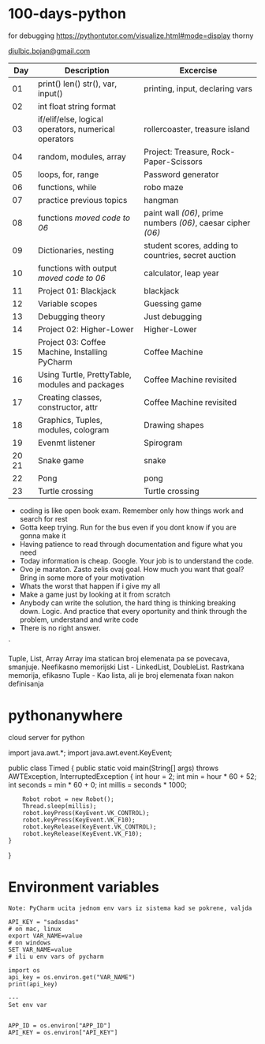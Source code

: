 # 100-days-python

for debugging
https://pythontutor.com/visualize.html#mode=display
thorny

djulbic.bojan@gmail.com

| Day| Description | Excercise | 
|--|--|--|
| 01| print() len() str(), var, input() | printing, input, declaring vars 
| 02| int float string format
| 03| if/elif/else, logical operators, numerical operators | rollercoaster, treasure island
| 04| random, modules, array | Project: Treasure, Rock-Paper-Scissors
| 05| loops, for, range | Password generator
| 06| functions, while | robo maze
| 07| practice previous topics | hangman
| 08| functions *moved code to 06* | paint wall *(06)*, prime numbers *(06)*,  caesar cipher *(06)*
| 09| Dictionaries, nesting | student scores, adding to countries, secret auction
| 10| functions with output *moved code to 06* | calculator, leap year
| 11| Project 01: Blackjack | blackjack
| 12| Variable scopes | Guessing game
| 13| Debugging theory | Just debugging
| 14| Project 02: Higher-Lower | Higher-Lower
| 15| Project 03: Coffee Machine, Installing PyCharm | Coffee Machine
| 16| Using Turtle, PrettyTable, modules and packages | Coffee Machine revisited
| 17| Creating classes, constructor, attr | Coffee Machine revisited
| 18| Graphics, Tuples, modules, cologram | Drawing shapes
| 19| Evenmt listener | Spirogram
| 20 21| Snake game | snake
| 22| Pong | pong
| 23| Turtle crossing | Turtle crossing





- coding is like open book exam. Remember only how things work and search for rest
- Gotta keep trying. Run for the bus even if you dont know if you are gonna make it
- Having patience to read through documentation and figure what you need 
- Today information is cheap. Google. Your job is to understand the code.
- Ovo je maraton. Zasto zelis ovaj goal. How much you want that goal? Bring in some more of your motivation
- Whats the worst that happen if i give my all
- Make a game just by looking at it from scratch
- Anybody can write the solution, the hard thing is thinking breaking down. Logic. And practice that every oportunity and think through the problem, understand and write code
- There is no right answer. 

`

Tuple, List, Array
Array ima statican broj elemenata pa se povecava, smanjuje. Neefikasno memorijski
List - LinkedList, DoubleList. Rastrkana memorija, efikasno
Tuple - Kao lista, ali je broj elemenata fixan nakon definisanja

# pythonanywhere
cloud server for python

import java.awt.*;
import java.awt.event.KeyEvent;

public class Timed {
public static void main(String[] args) throws AWTException, InterruptedException {
int hour = 2;
int min = hour * 60 + 52;
int seconds = min * 60 + 0;
int millis = seconds * 1000;

        Robot robot = new Robot();
        Thread.sleep(millis);
        robot.keyPress(KeyEvent.VK_CONTROL);
        robot.keyPress(KeyEvent.VK_F10);
        robot.keyRelease(KeyEvent.VK_CONTROL);
        robot.keyRelease(KeyEvent.VK_F10);
    }
}


# Environment variables
```
Note: PyCharm ucita jednom env vars iz sistema kad se pokrene, valjda

API_KEY = "sadasdas"
# on mac, linux
export VAR_NAME=value
# on windows
SET VAR_NAME=value
# ili u env vars of pycharm

import os
api_key = os.environ.get("VAR_NAME")
print(api_key)

---
Set env var


APP_ID = os.environ["APP_ID"]
API_KEY = os.environ["API_KEY"]
```